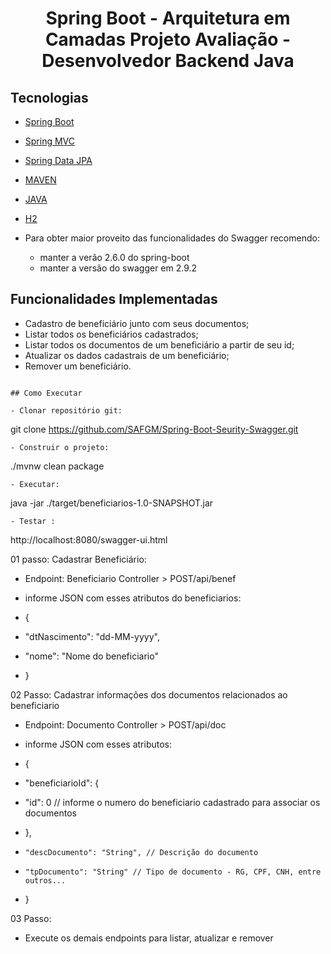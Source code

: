 <h1 align="center">
  Spring Boot - Arquitetura em Camadas
  Projeto Avaliação - Desenvolvedor Backend Java
</h1>

## Tecnologias
 
- [Spring Boot](https://spring.io/projects/spring-boot)
- [Spring MVC](https://docs.spring.io/spring-framework/reference/web/webmvc.html)
- [Spring Data JPA](https://spring.io/projects/spring-data-jpa)
- [MAVEN](https://maven.apache.org/docs/3.9.5/release-notes.html)
- [JAVA](https://spring.io/projects/java-version-17)
- [H2](https://www.h2database.com)

- Para obter maior proveito das funcionalidades do Swagger recomendo:
  -   manter a verão 2.6.0 do spring-boot
  -   manter a versão do swagger em 2.9.2

## Funcionalidades Implementadas
- Cadastro de beneficiário junto com seus documentos;
- Listar todos os beneficiários cadastrados;
- Listar todos os documentos de um beneficiário a partir de seu id;
- Atualizar os dados cadastrais de um beneficiário;
- Remover um beneficiário.
```

## Como Executar

- Clonar repositório git:
```
git clone https://github.com/SAFGM/Spring-Boot-Seurity-Swagger.git
```
- Construir o projeto:
```
./mvnw clean package
```
- Executar:
```
java -jar ./target/beneficiarios-1.0-SNAPSHOT.jar
```
- Testar :
```
http://localhost:8080/swagger-ui.html

01 passo: Cadastrar Beneficiário:
  - Endpoint:  Beneficiario Controller > POST/api/benef 

 -  informe JSON  com esses atributos do beneficiarios:
 -  {
 -    "dtNascimento": "dd-MM-yyyy",
 -    "nome": "Nome do beneficiario"
 -  }

02 Passo: Cadastrar informações dos documentos relacionados ao beneficiario
 -  Endpoint:  Documento Controller > POST/api/doc

 -  informe JSON  com esses atributos:
 -  {
 -    "beneficiarioId": {
 -    "id": 0  // informe o numero do beneficiario cadastrado para associar os documentos
 -  },
 -     "descDocumento": "String", // Descrição do documento
 -     "tpDocumento": "String" // Tipo de documento - RG, CPF, CNH, entre outros...
 -  }

03 Passo: 
 -  Execute os demais endpoints para listar, atualizar e remover
    
```

